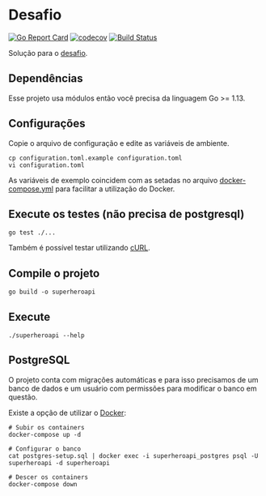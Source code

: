 # Desafio

[![Go Report Card](https://goreportcard.com/badge/github.com/willystadnick/dvdscripter-superheroapi)](https://goreportcard.com/report/github.com/willystadnick/dvdscripter-superheroapi)
[![codecov](https://codecov.io/gh/willystadnick/dvdscripter-superheroapi/branch/master/graph/badge.svg)](https://codecov.io/gh/willystadnick/dvdscripter-superheroapi)
[![Build Status](https://travis-ci.org/willystadnick/dvdscripter-superheroapi.svg?branch=master)](https://travis-ci.org/willystadnick/dvdscripter-superheroapi)

Solução para o [desafio](challenge.md).

## Dependências

Esse projeto usa módulos então você precisa da linguagem Go >= 1.13.

## Configurações

Copie o arquivo de configuração e edite as variáveis de ambiente.

```
cp configuration.toml.example configuration.toml
vi configuration.toml
```

As variáveis de exemplo coincidem com as setadas no arquivo [docker-compose.yml](docker-compose.yml) para facilitar a utilização do Docker.

## Execute os testes (não precisa de postgresql)

```
go test ./...
```

Também é possível testar utilizando [cURL](curl.md).

## Compile o projeto

```
go build -o superheroapi
```

## Execute

```
./superheroapi --help
```

## PostgreSQL

O projeto conta com migrações automáticas e para isso precisamos de um banco de dados e um usuário com permissões para modificar o banco em questão.

Existe a opção de utilizar o [Docker](https://www.docker.com/):

```
# Subir os containers
docker-compose up -d

# Configurar o banco
cat postgres-setup.sql | docker exec -i superheroapi_postgres psql -U superheroapi -d superheroapi

# Descer os containers
docker-compose down
```
